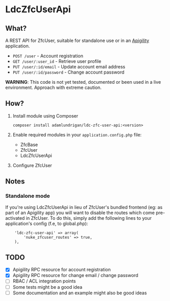 # LdcZfcUserApi

## What?

A REST API for ZfcUser, suitable for standalone use or in an [Apigility](http://apigility.org/) application.

 - `POST /user` - Account registration
 - `GET /user/:user_id` - Retrieve user profile
 - `PUT /user/:id/email` - Update account email address
 - `PUT /user/:id/password` - Change account password

__WARNING__: This code is not yet tested, documented or been used in a live environment.  Approach with extreme caution.

## How?

1. Install module using Composer

   ```
   composer install adamlundrigan/ldc-zfc-user-api:<version>
   ```

2. Enable required modules in your `application.config.php` file:

   - ZfcBase
   - ZfcUser
   - LdcZfcUserApi

3. Configure ZfcUser


## Notes

### Standalone mode

If you're using LdcZfcUserApi in lieu of ZfcUser's bundled frontend (eg: as part of an Apigility app) you will want to disable the routes which come pre-activated in ZfcUser.  To do this, simply add the following lines to your application's config (f.e, to global.php):

```
    'ldc-zfc-user-api' => array(
        'nuke_zfcuser_routes' => true,
    ),
```


## TODO

 - [x] Apigility RPC resource for account registration
 - [x] Apigility RPC resource for change email / change password 
 - [ ] RBAC / ACL integration points 
 - [ ] Some tests might be a good idea
 - [ ] Some documentation and an example might also be good ideas
